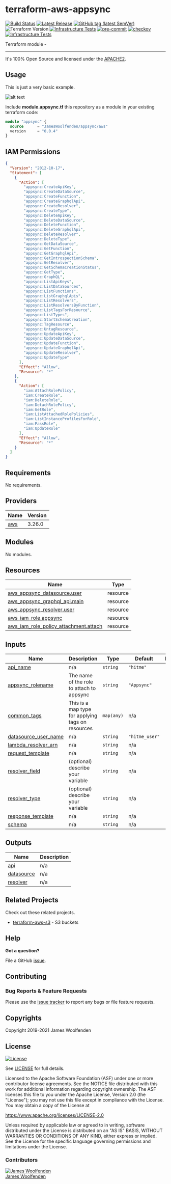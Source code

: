 # terraform-aws-appsync

[![Build Status](https://github.com/JamesWoolfenden/terraform-aws-appsync/workflows/Verify%20and%20Bump/badge.svg?branch=master)](https://github.com/JamesWoolfenden/terraform-aws-appsync)
[![Latest Release](https://img.shields.io/github/release/JamesWoolfenden/terraform-aws-appsync.svg)](https://github.com/JamesWoolfenden/terraform-aws-appsync/releases/latest)
[![GitHub tag (latest SemVer)](https://img.shields.io/github/tag/JamesWoolfenden/terraform-aws-appsync.svg?label=latest)](https://github.com/JamesWoolfenden/terraform-aws-appsync/releases/latest)
![Terraform Version](https://img.shields.io/badge/tf-%3E%3D0.14.0-blue.svg)
[![Infrastructure Tests](https://www.bridgecrew.cloud/badges/github/JamesWoolfenden/terraform-aws-appsync/cis_aws)](https://www.bridgecrew.cloud/link/badge?vcs=github&fullRepo=JamesWoolfenden%2Fterraform-aws-appsync&benchmark=CIS+AWS+V1.2)
[![pre-commit](https://img.shields.io/badge/pre--commit-enabled-brightgreen?logo=pre-commit&logoColor=white)](https://github.com/pre-commit/pre-commit)
[![checkov](https://img.shields.io/badge/checkov-verified-brightgreen)](https://www.checkov.io/)
[![Infrastructure Tests](https://www.bridgecrew.cloud/badges/github/jameswoolfenden/terraform-aws-appsync/general)](https://www.bridgecrew.cloud/link/badge?vcs=github&fullRepo=JamesWoolfenden%2Fterraform-aws-appsync&benchmark=INFRASTRUCTURE+SECURITY)

Terraform module -

---

It's 100% Open Source and licensed under the [APACHE2](LICENSE).

## Usage

This is just a very basic example.

![alt text](./diagram/api.png)

Include **module.appsync.tf** this repository as a module in your existing terraform code:

```terraform
module "appsync" {
  source      = "JamesWoolfenden/appsync/aws"
  version     = "0.0.4"
}
```

## IAM Permissions

```json
{
  "Version": "2012-10-17",
  "Statement": [
    {
      "Action": [
        "appsync:CreateApiKey",
        "appsync:CreateDataSource",
        "appsync:CreateFunction",
        "appsync:CreateGraphqlApi",
        "appsync:CreateResolver",
        "appsync:CreateType",
        "appsync:DeleteApiKey",
        "appsync:DeleteDataSource",
        "appsync:DeleteFunction",
        "appsync:DeleteGraphqlApi",
        "appsync:DeleteResolver",
        "appsync:DeleteType",
        "appsync:GetDataSource",
        "appsync:GetFunction",
        "appsync:GetGraphqlApi",
        "appsync:GetIntrospectionSchema",
        "appsync:GetResolver",
        "appsync:GetSchemaCreationStatus",
        "appsync:GetType",
        "appsync:GraphQL",
        "appsync:ListApiKeys",
        "appsync:ListDataSources",
        "appsync:ListFunctions",
        "appsync:ListGraphqlApis",
        "appsync:ListResolvers",
        "appsync:ListResolversByFunction",
        "appsync:ListTagsForResource",
        "appsync:ListTypes",
        "appsync:StartSchemaCreation",
        "appsync:TagResource",
        "appsync:UntagResource",
        "appsync:UpdateApiKey",
        "appsync:UpdateDataSource",
        "appsync:UpdateFunction",
        "appsync:UpdateGraphqlApi",
        "appsync:UpdateResolver",
        "appsync:UpdateType"
      ],
      "Effect": "Allow",
      "Resource": "*"
    },
    {
      "Action": [
        "iam:AttachRolePolicy",
        "iam:CreateRole",
        "iam:DeleteRole",
        "iam:DetachRolePolicy",
        "iam:GetRole",
        "iam:ListAttachedRolePolicies",
        "iam:ListInstanceProfilesForRole",
        "iam:PassRole",
        "iam:UpdateRole"
      ],
      "Effect": "Allow",
      "Resource": "*"
    }
  ]
}
```

<!-- BEGINNING OF PRE-COMMIT-TERRAFORM DOCS HOOK -->
## Requirements

No requirements.

## Providers

| Name | Version |
|------|---------|
| <a name="provider_aws"></a> [aws](#provider\_aws) | 3.26.0 |

## Modules

No modules.

## Resources

| Name | Type |
|------|------|
| [aws_appsync_datasource.user](https://registry.terraform.io/providers/hashicorp/aws/latest/docs/resources/appsync_datasource) | resource |
| [aws_appsync_graphql_api.main](https://registry.terraform.io/providers/hashicorp/aws/latest/docs/resources/appsync_graphql_api) | resource |
| [aws_appsync_resolver.user](https://registry.terraform.io/providers/hashicorp/aws/latest/docs/resources/appsync_resolver) | resource |
| [aws_iam_role.appsync](https://registry.terraform.io/providers/hashicorp/aws/latest/docs/resources/iam_role) | resource |
| [aws_iam_role_policy_attachment.attach](https://registry.terraform.io/providers/hashicorp/aws/latest/docs/resources/iam_role_policy_attachment) | resource |

## Inputs

| Name | Description | Type | Default | Required |
|------|-------------|------|---------|:--------:|
| <a name="input_api_name"></a> [api\_name](#input\_api\_name) | n/a | `string` | `"hitme"` | no |
| <a name="input_appsync_rolename"></a> [appsync\_rolename](#input\_appsync\_rolename) | The name of the role to attach to appsync | `string` | `"Appsync"` | no |
| <a name="input_common_tags"></a> [common\_tags](#input\_common\_tags) | This is a map type for applying tags on resources | `map(any)` | n/a | yes |
| <a name="input_datasource_user_name"></a> [datasource\_user\_name](#input\_datasource\_user\_name) | n/a | `string` | `"hitme_user"` | no |
| <a name="input_lambda_resolver_arn"></a> [lambda\_resolver\_arn](#input\_lambda\_resolver\_arn) | n/a | `string` | n/a | yes |
| <a name="input_request_template"></a> [request\_template](#input\_request\_template) | n/a | `string` | n/a | yes |
| <a name="input_resolver_field"></a> [resolver\_field](#input\_resolver\_field) | (optional) describe your variable | `string` | n/a | yes |
| <a name="input_resolver_type"></a> [resolver\_type](#input\_resolver\_type) | (optional) describe your variable | `string` | n/a | yes |
| <a name="input_response_template"></a> [response\_template](#input\_response\_template) | n/a | `string` | n/a | yes |
| <a name="input_schema"></a> [schema](#input\_schema) | n/a | `string` | n/a | yes |

## Outputs

| Name | Description |
|------|-------------|
| <a name="output_api"></a> [api](#output\_api) | n/a |
| <a name="output_datasource"></a> [datasource](#output\_datasource) | n/a |
| <a name="output_resolver"></a> [resolver](#output\_resolver) | n/a |
<!-- END OF PRE-COMMIT-TERRAFORM DOCS HOOK -->

## Related Projects

Check out these related projects.

- [terraform-aws-s3](https://github.com/jameswoolfenden/terraform-aws-s3) - S3 buckets

## Help

**Got a question?**

File a GitHub [issue](https://github.com/JamesWoolfenden/terraform-aws-appsync/issues).

## Contributing

### Bug Reports & Feature Requests

Please use the [issue tracker](https://github.com/JamesWoolfenden/terraform-aws-appsync/issues) to report any bugs or file feature requests.

## Copyrights

Copyright 2019-2021 James Woolfenden

## License

[![License](https://img.shields.io/badge/License-Apache%202.0-blue.svg)](https://opensource.org/licenses/Apache-2.0)

See [LICENSE](LICENSE) for full details.

Licensed to the Apache Software Foundation (ASF) under one
or more contributor license agreements. See the NOTICE file
distributed with this work for additional information
regarding copyright ownership. The ASF licenses this file
to you under the Apache License, Version 2.0 (the
"License"); you may not use this file except in compliance
with the License. You may obtain a copy of the License at

<https://www.apache.org/licenses/LICENSE-2.0>

Unless required by applicable law or agreed to in writing,
software distributed under the License is distributed on an
"AS IS" BASIS, WITHOUT WARRANTIES OR CONDITIONS OF ANY
KIND, either express or implied. See the License for the
specific language governing permissions and limitations
under the License.

### Contributors

[![James Woolfenden][jameswoolfenden_avatar]][jameswoolfenden_homepage]<br/>[James Woolfenden][jameswoolfenden_homepage]

[jameswoolfenden_homepage]: https://github.com/jameswoolfenden
[jameswoolfenden_avatar]: https://github.com/jameswoolfenden.png?size=150
[github]: https://github.com/jameswoolfenden
[linkedin]: https://www.linkedin.com/in/jameswoolfenden/
[twitter]: https://twitter.com/JimWoolfenden
[share_twitter]: https://twitter.com/intent/tweet/?text=terraform-aws-appsync&url=https://github.com/JamesWoolfenden/terraform-aws-appsync
[share_linkedin]: https://www.linkedin.com/shareArticle?mini=true&title=terraform-aws-appsync&url=https://github.com/JamesWoolfenden/terraform-aws-appsync
[share_reddit]: https://reddit.com/submit/?url=https://github.com/JamesWoolfenden/terraform-aws-appsync
[share_facebook]: https://facebook.com/sharer/sharer.php?u=https://github.com/JamesWoolfenden/terraform-aws-appsync
[share_email]: mailto:?subject=terraform-aws-appsync&body=https://github.com/JamesWoolfenden/terraform-aws-appsync

